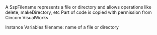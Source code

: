 A SspFilename represents a file or directory and allows operations like delete, makeDirectory, etc
Part of code is copied with permission from Cincom VisualWorks

Instance Variables
	filename:		<String> name of a file or directory

